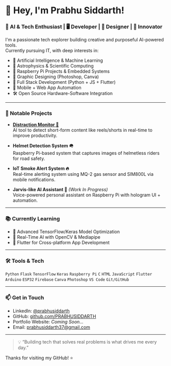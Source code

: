 # 👋 Hey, I'm Prabhu Siddarth!

### 🧠 AI & Tech Enthusiast | 🖥️ Developer | 🎨 Designer | 🚀 Innovator

I'm a passionate tech explorer building creative and purposeful AI-powered tools.  
Currently pursuing IT, with deep interests in:

- 🤖 Artificial Intelligence & Machine Learning
- 🌌 Astrophysics & Scientific Computing
- 🔧 Raspberry Pi Projects & Embedded Systems
- 🎨 Graphic Designing (Photoshop, Canva)
- 🧪 Full Stack Development (Python + JS + Flutter)
- 📱 Mobile + Web App Automation
- 🛠️ Open Source Hardware-Software Integration

---

### 📌 Notable Projects
- **[Distraction Monitor 🧠]((https://github.com/PRABHUSIDDARTH/distraction-monitor-v1))**  
  AI tool to detect short-form content like reels/shorts in real-time to improve productivity.

- **Helmet Detection System 🪖**  
  Raspberry Pi-based system that captures images of helmetless riders for road safety.

- **IoT Smoke Alert System 🔥**  
  Real-time alerting system using MQ-2 gas sensor and SIM800L via mobile notifications.

- **Jarvis-like AI Assistant 🧞** *(Work In Progress)*  
  Voice-powered personal assistant on Raspberry Pi with hologram UI + automation.

---

### 📚 Currently Learning

- 🎯 Advanced TensorFlow/Keras Model Optimization
- 🧠 Real-Time AI with OpenCV & Mediapipe
- 📱 Flutter for Cross-platform App Development

---

### 🛠️ Tools & Tech
`Python` `Flask` `TensorFlow` `Keras` `Raspberry Pi` `C` `HTML` `JavaScript` `Flutter`  
`Arduino` `ESP32` `Firebase` `Canva` `Photoshop` `VS Code` `Git/GitHub`

---

### 📫 Get in Touch
- LinkedIn: [@prabhusiddarth](https://www.linkedin.com/in/prabhu-siddarth-157a00338/)
- GitHub: [github.com/PRABHUSIDDARTH](https://github.com/PRABHUSIDDARTH)
- Portfolio Website: *Coming Soon...*
- Email: prabhusiddarth37@gmail.com

---

> 💡 “Building tech that solves real problems is what drives me every day.”

Thanks for visiting my GitHub! ⭐
